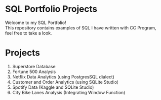 # SQL Portfolio Projects
Welcome to my SQL Portfolio!<br>
This repository contains examples of SQL I have written with CC Program, feel free to take a look.

# Projects
1. Superstore Database
2. Fortune 500 Analysis
3. Netflix Data Analytics (using PostgresSQL dialect)
4. Customer and Order Analytics (using SQLite Studio)
5. Spotify Data (Kaggle and SQLite Studio)
6. City Bike Lanes Analysis (Integrating Window Function)
